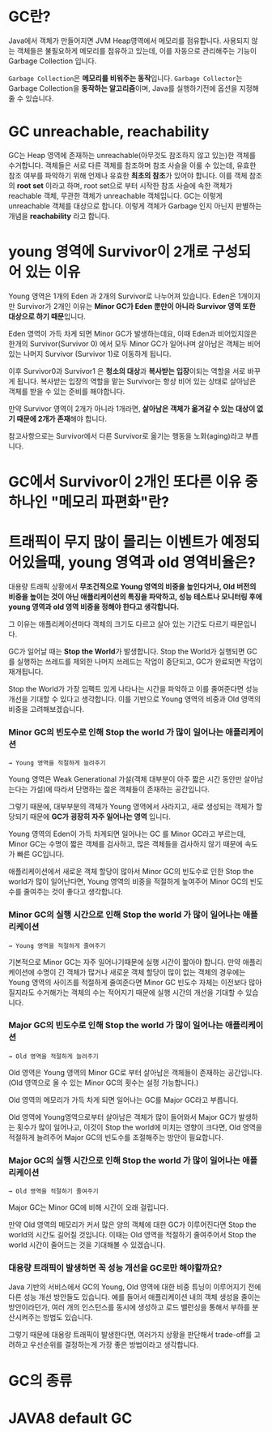 # GC란?

Java에서 객체가 만들어지면 JVM Heap영역에서 메모리를 점유합니다.
사용되지 않는 객체들은 불필요하게 메모리를 점유하고 있는데, 이를 자동으로 관리해주는 기능이 Garbage Collection 입니다.

`Garbage Collection`은 **메모리를 비워주는 동작**입니다.
`Garbage Collector`는 Garbage Collection을 **동작하는 알고리즘**이며, Java를 실행하기전에 옵션을 지정해줄 수 있습니다.

# GC unreachable, reachability

GC는 Heap 영역에 존재하는 unreachable(아무것도 참조하지 않고 있는)한 객체를 수거합니다.
객체들은 서로 다른 객체를 참조하며 참조 사슬을 이룰 수 있는데, 유효한 참조 여부를 파악하기 위해 언제나 유효한 **최초의 참조**가 있어야 합니다.
이를 객체 참조의 **root set** 이라고 하며, root set으로 부터 시작한 참조 사슬에 속한 객체가 reachable 객체, 무관한 객체가 unreachable 객체입니다.
GC는 이렇게 unreachable 객체를 대상으로 합니다.
이렇게 객체가 Garbage 인지 아닌지 판별하는 개념을 **reachability** 라고 합니다.

# young 영역에 Survivor이 2개로 구성되어 있는 이유

Young 영역은 1개의 Eden 과 2개의 Survivor로 나누어져 있습니다.
Eden은 1개이지만 Survivor가 2개인 이유는 **Minor GC가 Eden 뿐만이 아니라 Survivor 영역 또한 대상으로 하기 때문**입니다.

Eden 영역이 가득 차게 되면 Minor GC가 발생하는데요, 이때 Eden과 비어있지않은 한개의 Survivor(Survivor 0) 에서 모두 Minor GC가 일어나며 살아남은 객체는 비어있는 나머지 Survivor (Survivor 1)로 이동하게 됩니다. 

이후 Survivor0과 Survivor1 은 **청소의 대상**과 **복사받는 입장**이되는 역할을 서로 바꾸게 됩니다.
복사받는 입장의 역할을 맡는 Survivor는 항상 비어 있는 상태로 살아남은 객체를 받을 수 있는 준비를 해야합니다.

만약 Survivor 영역이 2개가 아니라 1개라면, **살아남은 객체가 옮겨갈 수 있는 대상이 없기 때문에 2개가 존재**해야 합니다.

참고사항으로는 Survivor에서 다른 Survivor로 옮기는 행동을 노화(aging)라고 부릅니다.

# GC에서 Survivor이 2개인 또다른 이유 중 하나인 "메모리 파편화"란?

# 트래픽이 무지 많이 몰리는 이벤트가 예정되어있을때, young 영역과 old 영역비율은?

대용량 트래픽 상황에서 **무조건적으로 Young 영역의 비중을 높인다거나, Old 버전의 비중을 높이는 것이 아닌 애플리케이션의 특징을 파악하고, 성능 테스트나 모니터링 후에 young 영역과 old 영역 비중을 정해야 한다고 생각합니다.**

그 이유는 애플리케이션마다 객체의 크기도 다르고 살아 있는 기간도 다르기 때문입니다.

GC가 일어날 때는 **Stop the World**가 발생합니다.
Stop the World가 실행되면 GC를 실행하는 쓰레드를 제외한 나머지 쓰레드는 작업이 중단되고, GC가 완료되면 작업이 재개됩니다.

Stop the World가 가장 임팩트 있게 나타나는 시간을 파악하고 이를 줄여준다면 성능 개선을 기대할 수 있다고 생각합니다.
이를 기반으로 Young 영역의 비중과 Old 영역의 비중을 고려해보겠습니다.

### Minor GC의 빈도수로 인해 Stop the world 가 많이 일어나는 애플리케이션
`→ Young 영역을 적절하게 늘려주기`

Young 영역은 Weak Generational 가설(객체 대부분이 아주 짧은 시간 동안만 살아남는다는 가설)에 따라서 단명하는 젊은 객체들이 존재하는 공간입니다.

그렇기 때문에, 대부부분의 객체가 Young 영역에서 사라지고, 새로 생성되는 객체가 할당되기 때문에 **GC가 굉장히 자주 일어나는 영역** 입니다.

Young 영역의  Eden이 가득 차게되면 일어나는 GC 를 Minor GC라고 부르는데, Minor GC는 수명이 짧은 객체를 검사하고, 많은 객체들을 검사하지 않기 때문에 속도가 빠른 GC입니다.

애플리케이션에서 새로운 객체 할당이 많아서 Minor GC의 빈도수로 인한 Stop the world가 많이 일어난다면, Young 영역의 비중을 적절하게 높여주어 Minor GC의 빈도수를 줄여주는 것이 좋다고 생각합니다.

### Minor GC의 실행 시간으로 인해 Stop the world 가 많이 일어나는 애플리케이션
`→ Young 영역을 적절하게 줄여주기`

기본적으로 Minor GC는 자주 일어나기때문에 실행 시간이 짧아야 합니다.
만약 애플리케이션에 수명이 긴 객체가 많거나 새로운 객체 할당이 많이 없는 객체의 경우에는 Young 영역의 사이즈를 적절하게 줄여준다면 Minor GC 빈도수 자체는 이전보다 많아질지라도 수거해가는 객체의 수는 적어지기 때문에 실행 시간의 개선을 기대할 수 있습니다.

### Major GC의 빈도수로 인해 Stop the world 가 많이 일어나는 애플리케이션
`→ Old 영역을 적절하게 늘려주기`

Old 영역은 Young 영역의 Minor GC로 부터 살아남은 객체들이 존재하는 공간입니다.
(Old 영역으로 올 수 있는 Minor GC의 횟수는 설정 가능합니다.)

Old 영역의 메모리가 가득 차게 되면 일어나는 GC를 Major GC라고 부릅니다.

Old 영역에 Young영역으로부터 살아남은 객체가 많이 들어와서 Major GC가 발생하는 횟수가 많이 일어나고, 이것이 Stop the world에 미치는 영향이 크다면, Old 영역을 적절하게 늘려주어 Major GC의 빈도수를 조절해주는 방안이 필요합니다. 

### Major GC의 실행 시간으로 인해 Stop the world 가 많이 일어나는 애플리케이션
`→ Old 영역을 적절하기 줄여주기`

 Major GC는 Minor GC에 비해 시간이 오래 걸립니다.

만약 Old 영역의 메모리가 커서 많은 양의 객체에 대한 GC가 이루어진다면 Stop the world의 시간도 길어질 것입니다. 이때는 Old 영역을 적절하기 줄여주어서 Stop the world 시간이 줄어드는 것을 기대해볼 수 있겠습니다.

### 대용량 트래픽이 발생하면 꼭 성능 개선을 GC로만 해야할까요?

Java 기반의 서비스에서 GC의 Young, Old 영역에 대한 비중 튜닝이 이루어지기 전에 다른 성능 개선 방안들도 있습니다. 
예를 들어서 애플리케이션 내의 객체 생성을 줄이는 방안이라던가, 여러 개의 인스턴스를 동시에 생성하고 로드 밸런싱을 통해서 부하를 분산시켜주는 방법도 있습니다.

그렇기 때문에 대용량 트래픽이 발생한다면, 여러가지 상황을 판단해서 trade-off를 고려하고 우선순위를 결정하는게 가장 좋은 방법이라고 생각합니다.

# GC의 종류

# JAVA8 default GC
